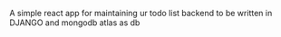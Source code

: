 A simple react app for maintaining ur todo list backend to be written in DJANGO
and mongodb atlas as db
